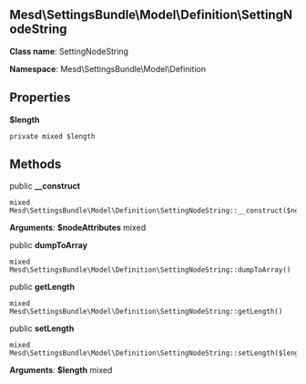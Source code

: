 Mesd\SettingsBundle\Model\Definition\SettingNodeString
---------------

> 

> 


**Class name**: SettingNodeString

**Namespace**: Mesd\SettingsBundle\Model\Definition









Properties
----------


**$length** 



    private mixed $length






Methods
-------


public **__construct**

    mixed Mesd\SettingsBundle\Model\Definition\SettingNodeString::__construct($nodeAttributes)











**Arguments**:
**$nodeAttributes** mixed 



public **dumpToArray**

    mixed Mesd\SettingsBundle\Model\Definition\SettingNodeString::dumpToArray()













public **getLength**

    mixed Mesd\SettingsBundle\Model\Definition\SettingNodeString::getLength()













public **setLength**

    mixed Mesd\SettingsBundle\Model\Definition\SettingNodeString::setLength($length)











**Arguments**:
**$length** mixed 


